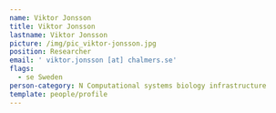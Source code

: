 ```yaml
---
name: Viktor Jonsson
title: Viktor Jonsson
lastname: Viktor Jonsson
picture: /img/pic_viktor-jonsson.jpg
position: Researcher
email: ' viktor.jonsson [at] chalmers.se'
flags:
  - se Sweden
person-category: N Computational systems biology infrastructure
template: people/profile
---
```


